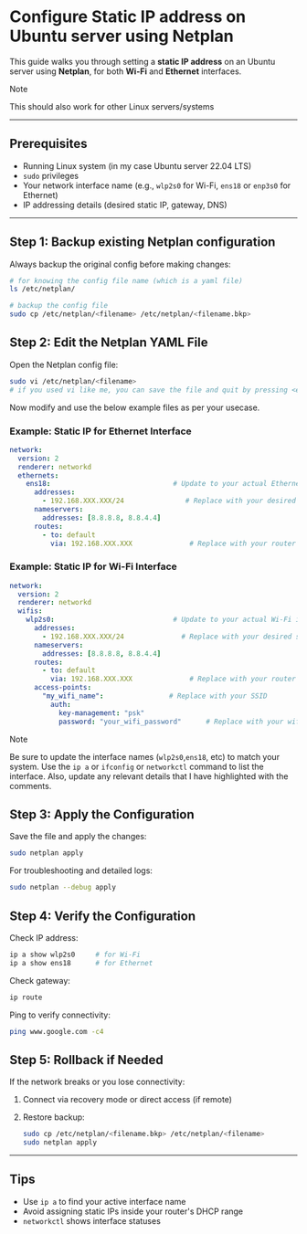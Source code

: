# Configure Static IP address on Ubuntu server using Netplan

This guide walks you through setting a **static IP address** on an Ubuntu server using **Netplan**, for both **Wi-Fi** and **Ethernet** interfaces.

> [!note]
> This should also work for other Linux servers/systems

---

## Prerequisites

- Running Linux system (in my case Ubuntu server 22.04 LTS)
- `sudo` privileges
- Your network interface name (e.g., `wlp2s0` for Wi-Fi, `ens18` or `enp3s0` for Ethernet)
- IP addressing details (desired static IP, gateway, DNS)

---

## Step 1: Backup existing Netplan configuration

Always backup the original config before making changes:

```bash
# for knowing the config file name (which is a yaml file)
ls /etc/netplan/

# backup the config file
sudo cp /etc/netplan/<filename> /etc/netplan/<filename.bkp>
```

## Step 2: Edit the Netplan YAML File

Open the Netplan config file:

```bash
sudo vi /etc/netplan/<filename>
# if you used vi like me, you can save the file and quit by pressing <esc> and then :wq
```

Now modify and use the below example files as per your usecase.

### Example: Static IP for Ethernet Interface

```yaml
network:
  version: 2
  renderer: networkd
  ethernets:
    ens18:                              # Update to your actual Ethernet interface name
      addresses:
        - 192.168.XXX.XXX/24               # Replace with your desired static IP
      nameservers:
        addresses: [8.8.8.8, 8.8.4.4]
      routes:
        - to: default
          via: 192.168.XXX.XXX              # Replace with your router’s IP
```

### Example: Static IP for Wi-Fi Interface

```yaml
network:
  version: 2
  renderer: networkd
  wifis:
    wlp2s0:                             # Update to your actual Wi-Fi interface name
      addresses:
        - 192.168.XXX.XXX/24              # Replace with your desired static IP
      nameservers:
        addresses: [8.8.8.8, 8.8.4.4]
      routes:
        - to: default
          via: 192.168.XXX.XXX              # Replace with your router’s IP
      access-points:
        "my_wifi_name":                # Replace with your SSID
          auth:
            key-management: "psk"
            password: "your_wifi_password"      # Replace with your wifi password
```

> [!note]
> Be sure to update the interface names (`wlp2s0`,`ens18`, etc) to match your system. Use the `ip a` or `ifconfig` or `networkctl` command to list the interface.
> Also, update any relevant details that I have highlighted with the comments.

## Step 3: Apply the Configuration

Save the file and apply the changes:

```bash
sudo netplan apply
```

For troubleshooting and detailed logs:

```bash
sudo netplan --debug apply
```

## Step 4: Verify the Configuration

Check IP address:

```bash
ip a show wlp2s0     # for Wi-Fi
ip a show ens18      # for Ethernet
```

Check gateway:

```bash
ip route
```

Ping to verify connectivity:

```bash
ping www.google.com -c4
```

## Step 5: Rollback if Needed

If the network breaks or you lose connectivity:

1. Connect via recovery mode or direct access (if remote)
2. Restore backup:

    ```bash
    sudo cp /etc/netplan/<filename.bkp> /etc/netplan/<filename>
    sudo netplan apply
    ```

---

## Tips

- Use `ip a` to find your active interface name
- Avoid assigning static IPs inside your router's DHCP range
- `networkctl` shows interface statuses
